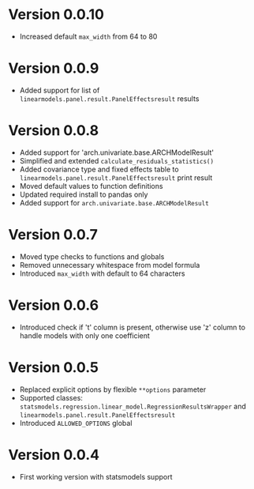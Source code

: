 # Version 0.0.10
- Increased default `max_width` from 64 to 80

# Version 0.0.9
- Added support for list of `linearmodels.panel.result.PanelEffectsresult` results 

# Version 0.0.8
- Added support for 'arch.univariate.base.ARCHModelResult'
- Simplified and extended `calculate_residuals_statistics()`
- Added covariance type and fixed effects table to `linearmodels.panel.result.PanelEffectsresult` print result
- Moved default values to function definitions
- Updated required install to pandas only
- Added support for `arch.univariate.base.ARCHModelResult`

# Version 0.0.7
- Moved type checks to functions and globals
- Removed unnecessary whitespace from model formula
- Introduced `max_width` with default to 64 characters 

# Version 0.0.6
- Introduced check if 't' column is present, otherwise use 'z' column to handle models with only one coefficient

# Version 0.0.5
- Replaced explicit options by flexible `**options` parameter
- Supported classes: `statsmodels.regression.linear_model.RegressionResultsWrapper` and `linearmodels.panel.result.PanelEffectsresult`
- Introduced `ALLOWED_OPTIONS` global

# Version 0.0.4
- First working version with statsmodels support
